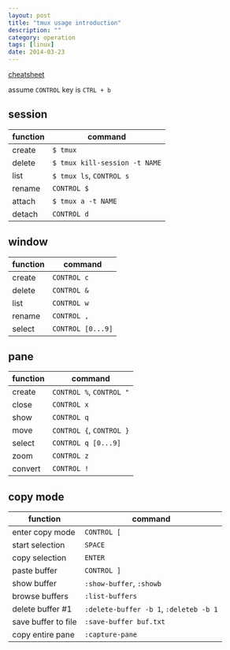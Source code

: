 ```yaml
---
layout: post
title: "tmux usage introduction"
description: ""
category: operation
tags: [linux]
date: 2014-03-23
---
```


[cheatsheet](https://tmuxcheatsheet.com)

assume `CONTROL` key is `CTRL + b`

## session

function | command
---|---
create | `$ tmux`
delete | `$ tmux kill-session -t NAME` 
list| `$ tmux ls`, `CONTROL s`
rename| `CONTROL $`
attach | `$ tmux a -t NAME`
detach | `CONTROL d` 

## window

function | command
---|---
create | `CONTROL c`
delete | `CONTROL &`
list| `CONTROL w`
rename| `CONTROL ,`
select | `CONTROL [0...9]`

## pane

function | command
---|---
create| `CONTROL %`, `CONTROL "`
close| `CONTROL x`
show|  `CONTROL q`
move| `CONTROL {`, `CONTROL }`
select| `CONTROL q [0...9]`
zoom| `CONTROL z`
convert | `CONTROL !`


## copy mode

function | command
---|---
enter copy mode | `CONTROL [`
start selection | `SPACE`
copy selection | `ENTER`
paste buffer | `CONTROL ]`
show buffer | `:show-buffer`, `:showb`
browse buffers | `:list-buffers`
delete buffer #1 | `:delete-buffer -b 1`, `:deleteb -b 1`
save buffer to file | `:save-buffer buf.txt`
copy entire pane | `:capture-pane`
